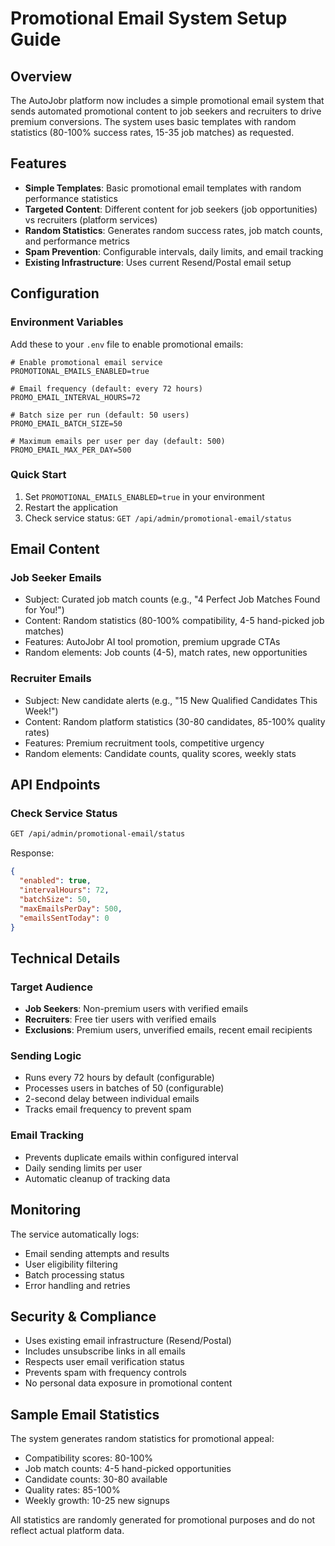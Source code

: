 # Promotional Email System Setup Guide

## Overview
The AutoJobr platform now includes a simple promotional email system that sends automated promotional content to job seekers and recruiters to drive premium conversions. The system uses basic templates with random statistics (80-100% success rates, 15-35 job matches) as requested.

## Features
- **Simple Templates**: Basic promotional email templates with random performance statistics
- **Targeted Content**: Different content for job seekers (job opportunities) vs recruiters (platform services)
- **Random Statistics**: Generates random success rates, job match counts, and performance metrics
- **Spam Prevention**: Configurable intervals, daily limits, and email tracking
- **Existing Infrastructure**: Uses current Resend/Postal email setup

## Configuration

### Environment Variables
Add these to your `.env` file to enable promotional emails:

```env
# Enable promotional email service
PROMOTIONAL_EMAILS_ENABLED=true

# Email frequency (default: every 72 hours)
PROMO_EMAIL_INTERVAL_HOURS=72

# Batch size per run (default: 50 users)
PROMO_EMAIL_BATCH_SIZE=50

# Maximum emails per user per day (default: 500)
PROMO_EMAIL_MAX_PER_DAY=500
```

### Quick Start
1. Set `PROMOTIONAL_EMAILS_ENABLED=true` in your environment
2. Restart the application
3. Check service status: `GET /api/admin/promotional-email/status`

## Email Content

### Job Seeker Emails
- Subject: Curated job match counts (e.g., "4 Perfect Job Matches Found for You!")
- Content: Random statistics (80-100% compatibility, 4-5 hand-picked job matches)
- Features: AutoJobr AI tool promotion, premium upgrade CTAs
- Random elements: Job counts (4-5), match rates, new opportunities

### Recruiter Emails  
- Subject: New candidate alerts (e.g., "15 New Qualified Candidates This Week!")
- Content: Random platform statistics (30-80 candidates, 85-100% quality rates)
- Features: Premium recruitment tools, competitive urgency
- Random elements: Candidate counts, quality scores, weekly stats

## API Endpoints

### Check Service Status
```bash
GET /api/admin/promotional-email/status
```

Response:
```json
{
  "enabled": true,
  "intervalHours": 72,
  "batchSize": 50,
  "maxEmailsPerDay": 500,
  "emailsSentToday": 0
}
```

## Technical Details

### Target Audience
- **Job Seekers**: Non-premium users with verified emails
- **Recruiters**: Free tier users with verified emails
- **Exclusions**: Premium users, unverified emails, recent email recipients

### Sending Logic
- Runs every 72 hours by default (configurable)
- Processes users in batches of 50 (configurable)
- 2-second delay between individual emails
- Tracks email frequency to prevent spam

### Email Tracking
- Prevents duplicate emails within configured interval
- Daily sending limits per user
- Automatic cleanup of tracking data

## Monitoring

The service automatically logs:
- Email sending attempts and results
- User eligibility filtering
- Batch processing status
- Error handling and retries

## Security & Compliance

- Uses existing email infrastructure (Resend/Postal)
- Includes unsubscribe links in all emails
- Respects user email verification status
- Prevents spam with frequency controls
- No personal data exposure in promotional content

## Sample Email Statistics

The system generates random statistics for promotional appeal:
- Compatibility scores: 80-100%
- Job match counts: 4-5 hand-picked opportunities
- Candidate counts: 30-80 available
- Quality rates: 85-100%
- Weekly growth: 10-25 new signups

All statistics are randomly generated for promotional purposes and do not reflect actual platform data.